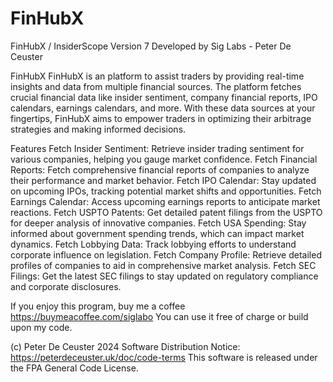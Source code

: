 # FinHubX
 

FinHubX / InsiderScope
Version 7
Developed by Sig Labs - Peter De Ceuster

FinHubX
FinHubX is an platform to assist traders by providing real-time insights and data from multiple financial sources. The platform fetches crucial financial data like insider sentiment, company financial reports, IPO calendars, earnings calendars, and more. With these data sources at your fingertips, FinHubX  aims to empower traders in optimizing their arbitrage strategies and making informed decisions.

Features
Fetch Insider Sentiment: Retrieve insider trading sentiment for various companies, helping you gauge market confidence.
Fetch Financial Reports: Fetch comprehensive financial reports of companies to analyze their performance and market behavior.
Fetch IPO Calendar: Stay updated on upcoming IPOs, tracking potential market shifts and opportunities.
Fetch Earnings Calendar: Access upcoming earnings reports to anticipate market reactions.
Fetch USPTO Patents: Get detailed patent filings from the USPTO for deeper analysis of innovative companies.
Fetch USA Spending: Stay informed about government spending trends, which can impact market dynamics.
Fetch Lobbying Data: Track lobbying efforts to understand corporate influence on legislation.
Fetch Company Profile: Retrieve detailed profiles of companies to aid in comprehensive market analysis.
Fetch SEC Filings: Get the latest SEC filings to stay updated on regulatory compliance and corporate disclosures. 


If you enjoy this program, buy me a coffee https://buymeacoffee.com/siglabo
You can use it free of charge or build upon my code. 
 
(c) Peter De Ceuster 2024
Software Distribution Notice: https://peterdeceuster.uk/doc/code-terms 
This software is released under the FPA General Code License.
 
